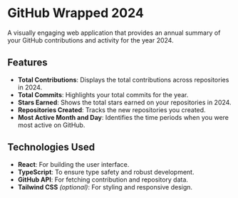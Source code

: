 # GitHub Wrapped 2024  

A visually engaging web application that provides an annual summary of your GitHub contributions and activity for the year 2024.  

## **Features**  

- **Total Contributions**: Displays the total contributions across repositories in 2024.  
- **Total Commits**: Highlights your total commits for the year.  
- **Stars Earned**: Shows the total stars earned on your repositories in 2024.  
- **Repositories Created**: Tracks the new repositories you created.  
- **Most Active Month and Day**: Identifies the time periods when you were most active on GitHub.  

## **Technologies Used**  

- **React**: For building the user interface.  
- **TypeScript**: To ensure type safety and robust development.  
- **GitHub API**: For fetching contribution and repository data.  
- **Tailwind CSS** *(optional)*: For styling and responsive design.  
